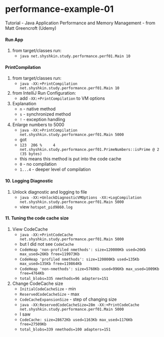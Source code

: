 # performance-example-01
Tutorial - Java Application Performance and Memory Management - from Matt Greencroft (Udemy)

####  Run App

1. from target/classes run:
   - `java net.shyshkin.study.performance.perf01.Main 10`

####  PrintCompilation

1. from target/classes run:
   -  `java -XX:+PrintCompilation net.shyshkin.study.performance.perf01.Main 10`
2. from IntelliJ Run Configuration:
   - add `-XX:+PrintCompilation` to VM options
3. Explanation
   - `n` - native method
   - `s` - synchronized method
   - `!` - exception handling
4. Enlarge numbers to 5000
   - `java -XX:+PrintCompilation net.shyshkin.study.performance.perf01.Main 5000`
   - got
   - `123  206 %     4       net.shyshkin.study.performance.perf01.PrimeNumbers::isPrime @ 2 (35 bytes)`
   - this means this method is put into the code cache
   - `0` - no compilation
   - `1...4` - deeper level of compilation

####  10. Logging Diagnostic

1. Unlock diagnostic and logging to file
   - `java -XX:+UnlockDiagnosticVMOptions -XX:+LogCompilation net.shyshkin.study.performance.perf01.Main 5000`
   - view `hotspot_pid9860.log`

####  11. Tuning the code cache size

1. View CodeCache
   - `java -XX:+PrintCodeCache net.shyshkin.study.performance.perf01.Main 5000`
   - but I did not see `CodeCache` 
   - `CodeHeap 'non-profiled nmethods': size=120000Kb used=26Kb max_used=26Kb free=119973Kb`
   - `CodeHeap 'profiled nmethods': size=120000Kb used=135Kb max_used=135Kb free=119864Kb`
   - `CodeHeap 'non-nmethods': size=5760Kb used=996Kb max_used=1009Kb free=4764Kb`
   - `total_blobs=335 nmethods=96 adapters=151`
2. Change CodeCache size
   - `InitialCodeCacheSize` - min
   - `ReservedCodeCacheSize` - max
   - `CodeCacheExpansionSize` - step of changing size
   - `java -XX:ReservedCodeCacheSize=28m -XX:+PrintCodeCache net.shyshkin.study.performance.perf01.Main 5000`
   - I saw
   - `CodeCache: size=28672Kb used=1163Kb max_used=1176Kb free=27509Kb`
   - `total_blobs=339 nmethods=100 adapters=151`
     

